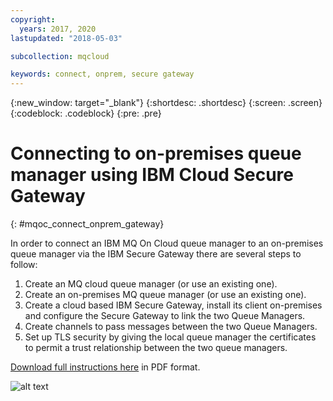 ```yaml
---
copyright:
  years: 2017, 2020
lastupdated: "2018-05-03"

subcollection: mqcloud

keywords: connect, onprem, secure gateway
---
```


{:new_window: target="_blank"}
{:shortdesc: .shortdesc}
{:screen: .screen}
{:codeblock: .codeblock}
{:pre: .pre}

# Connecting to on-premises queue manager using IBM Cloud Secure Gateway
{: #mqoc_connect_onprem_gateway}

In order to connect an IBM MQ On Cloud queue manager to an on-premises queue manager via the IBM Secure Gateway there are several steps to follow:

1. Create an MQ cloud queue manager (or use an existing one).
2. Create an on-premises MQ queue manager (or use an existing one).
3. Create a cloud based IBM Secure Gateway, install its client on-premises and configure the Secure Gateway to link the two Queue Managers.
4. Create channels to pass messages between the two Queue Managers.
5. Set up TLS security by giving the local queue manager the certificates to permit a trust relationship between the two queue managers.

[Download full instructions here](http://ibm.biz/BdqDUx) in PDF format.

![alt text][connect_on_prem2]

[connect_on_prem2]: ./images/mqoc_connect_onprem2.png "IBM Secure Gateway"
